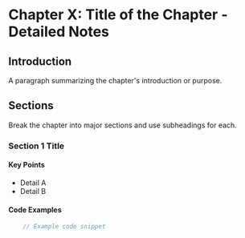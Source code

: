 # Chapter X: Title of the Chapter - Detailed Notes

## Introduction
A paragraph summarizing the chapter's introduction or purpose.

## Sections
Break the chapter into major sections and use subheadings for each.

### Section 1 Title
#### Key Points
- Detail A
- Detail B

#### Code Examples
```java
    // Example code snippet
